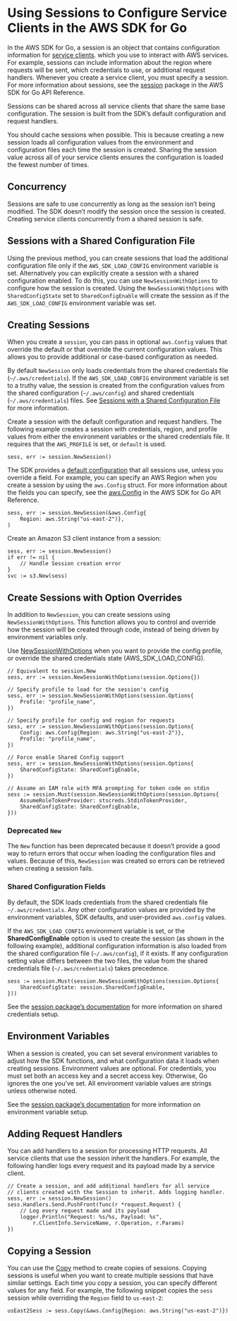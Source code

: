 # Using Sessions to Configure Service Clients in the AWS SDK for Go<a name="sessions"></a>

In the AWS SDK for Go, a session is an object that contains configuration information for [service clients](making-requests.md)\. which you use to interact with AWS services\. For example, sessions can include information about the region where requests will be sent, which credentials to use, or additional request handlers\. Whenever you create a service client, you must specify a session\. For more information about sessions, see the [session](https://docs.aws.amazon.com/sdk-for-go/api/aws/session/) package in the AWS SDK for Go API Reference\.

Sessions can be shared across all service clients that share the same base configuration\. The session is built from the SDK’s default configuration and request handlers\.

You should cache sessions when possible\. This is because creating a new session loads all configuration values from the environment and configuration files each time the session is created\. Sharing the session value across all of your service clients ensures the configuration is loaded the fewest number of times\.

## Concurrency<a name="concurrency"></a>

Sessions are safe to use concurrently as long as the session isn’t being modified\. The SDK doesn’t modify the session once the session is created\. Creating service clients concurrently from a shared session is safe\.

## Sessions with a Shared Configuration File<a name="sessions-with-shared-config"></a>

Using the previous method, you can create sessions that load the additional configuration file only if the `AWS_SDK_LOAD_CONFIG` environment variable is set\. Alternatively you can explicitly create a session with a shared configuration enabled\. To do this, you can use `NewSessionWithOptions` to configure how the session is created\. Using the `NewSessionWithOptions` with `SharedConfigState` set to `SharedConfigEnable` will create the session as if the `AWS_SDK_LOAD_CONFIG` environment variable was set\.

## Creating Sessions<a name="creating-sessions"></a>

When you create a `session`, you can pass in optional `aws.Config` values that override the default or that override the current configuration values\. This allows you to provide additional or case\-based configuration as needed\.

By default `NewSession` only loads credentials from the shared credentials file \(`~/.aws/credentials`\)\. If the `AWS_SDK_LOAD_CONFIG` environment variable is set to a truthy value, the session is created from the configuration values from the shared configuration \(`~/.aws/config`\) and shared credentials \(`~/.aws/credentials`\) files\. See [Sessions with a Shared Configuration File](#sessions-with-shared-config) for more information\.

Create a session with the default configuration and request handlers\. The following example creates a session with credentials, region, and profile values from either the environment variables or the shared credentials file\. It requires that the `AWS_PROFILE` is set, or `default` is used\.

```
sess, err := session.NewSession()
```

The SDK provides a [default configuration](https://docs.aws.amazon.com/sdk-for-go/api/aws/defaults/) that all sessions use, unless you override a field\. For example, you can specify an AWS Region when you create a session by using the `aws.Config` struct\. For more information about the fields you can specify, see the [aws\.Config](https://docs.aws.amazon.com/sdk-for-go/api/aws/#Config) in the AWS SDK for Go API Reference\.

```
sess, err := session.NewSession(&aws.Config{
    Region: aws.String("us-east-2")},
)
```

Create an Amazon S3 client instance from a session:

```
sess, err := session.NewSession()
if err != nil {
    // Handle Session creation error
}
svc := s3.New(sess)
```

## Create Sessions with Option Overrides<a name="create-session-with-option-overrides"></a>

In addition to `NewSession`, you can create sessions using `NewSessionWithOptions`\. This function allows you to control and override how the session will be created through code, instead of being driven by environment variables only\.

Use [NewSessionWithOptions](https://docs.aws.amazon.com/sdk-for-go/api/aws/session/#NewSessionWithOptions) when you want to provide the config profile, or override the shared credentials state \(AWS\_SDK\_LOAD\_CONFIG\)\.

```
// Equivalent to session.New
sess, err := session.NewSessionWithOptions(session.Options{})

// Specify profile to load for the session's config
sess, err := session.NewSessionWithOptions(session.Options{
    Profile: "profile_name",
})

// Specify profile for config and region for requests
sess, err := session.NewSessionWithOptions(session.Options{
    Config: aws.Config{Region: aws.String("us-east-2")},
    Profile: "profile_name",
})

// Force enable Shared Config support
sess, err := session.NewSessionWithOptions(session.Options{
    SharedConfigState: SharedConfigEnable,
})

// Assume an IAM role with MFA prompting for token code on stdin
sess := session.Must(session.NewSessionWithOptions(session.Options{
    AssumeRoleTokenProvider: stscreds.StdinTokenProvider,
    SharedConfigState: SharedConfigEnable,
}))
```

### Deprecated `New`<a name="deprecated-new"></a>

The `New` function has been deprecated because it doesn’t provide a good way to return errors that occur when loading the configuration files and values\. Because of this, `NewSession` was created so errors can be retrieved when creating a session fails\.

### Shared Configuration Fields<a name="shared-configuration-fields"></a>

By default, the SDK loads credentials from the shared credentials file `~/.aws/credentials`\. Any other configuration values are provided by the environment variables, SDK defaults, and user\-provided `aws.config` values\.

If the `AWS_SDK_LOAD_CONFIG` environment variable is set, or the **SharedConfigEnable** option is used to create the session \(as shown in the following example\), additional configuration information is also loaded from the shared configuration file \(`~/.aws/config`\), if it exists\. If any configuration setting value differs between the two files, the value from the shared credentials file \(`~/.aws/credentials`\) takes precedence\.

```
sess := session.Must(session.NewSessionWithOptions(session.Options{
    SharedConfigState: session.SharedConfigEnable,
}))
```

See the [session package’s documentation](https://docs.aws.amazon.com/sdk-for-go/api/aws/session/) for more information on shared credentials setup\.

## Environment Variables<a name="environment-variables"></a>

When a session is created, you can set several environment variables to adjust how the SDK functions, and what configuration data it loads when creating sessions\. Environment values are optional\. For credentials, you must set both an access key and a secret access key\. Otherwise, Go ignores the one you’ve set\. All environment variable values are strings unless otherwise noted\.

See the [session package’s documentation](https://docs.aws.amazon.com/sdk-for-go/api/aws/session/) for more information on environment variable setup\.

## Adding Request Handlers<a name="adding-request-handlers"></a>

You can add handlers to a session for processing HTTP requests\. All service clients that use the session inherit the handlers\. For example, the following handler logs every request and its payload made by a service client\.

```
// Create a session, and add additional handlers for all service
// clients created with the Session to inherit. Adds logging handler.
sess, err := session.NewSession()
sess.Handlers.Send.PushFront(func(r *request.Request) {
    // Log every request made and its payload
    logger.Println("Request: %s/%s, Payload: %s",
        r.ClientInfo.ServiceName, r.Operation, r.Params)
})
```

## Copying a Session<a name="copying-a-session"></a>

You can use the [Copy](https://docs.aws.amazon.com/sdk-for-go/api/aws/session/#Session.Copy) method to create copies of sessions\. Copying sessions is useful when you want to create multiple sessions that have similar settings\. Each time you copy a session, you can specify different values for any field\. For example, the following snippet copies the `sess` session while overriding the `Region` field to `us-east-2`:

```
usEast2Sess := sess.Copy(&aws.Config{Region: aws.String("us-east-2")})
```
